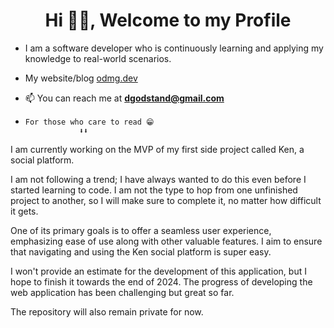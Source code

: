 <h1 align="center">Hi 👋🏾, Welcome to my Profile</h1>

- I am a software developer who is continuously learning and applying my knowledge to real-world scenarios.

- My website/blog [odmg.dev](https://odmg.dev/)
- 📫 You can reach me at **dgodstand@gmail.com**
  
-     For those who care to read 😁
                  ⬇️⬇️
  
I am currently working on the MVP of my first side project called Ken, a social platform.

I am not following a trend; I have always wanted to do this even before I started learning to code. I am not the type to hop from one unfinished project to another, so I will make sure to complete it, no matter how difficult it gets.

One of its primary goals is to offer a seamless user experience, emphasizing ease of use along with other valuable features. I aim to ensure that navigating and using the Ken social platform is super easy.

I won't provide an estimate for the development of this application, but I hope to finish it towards the end of 2024. The progress of developing the web application has been challenging but great so far.

The repository will also remain private for now.

